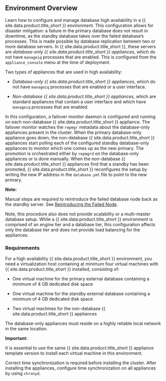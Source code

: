 ## Environment Overview

Learn how to configure and manage database high availability in a {{ site.data.product.title_short }} environment. This configuration allows for disaster mitigation: a failure in the primary database does not result in downtime, as the standby database takes over the failed database’s processes. This is made possible by database replication between two or more database servers. In {{ site.data.product.title_short }}, these servers are *database-only {{ site.data.product.title_short }} appliances*, which do not have `manageiq` processes that are enabled. This is configured from the `appliance_console` menu at the time of deployment.

Two types of appliances that are used in high availability:

  - *Database-only {{ site.data.product.title_short }} appliances*, which do not have `manageiq` processes that are enabled or a user interface.

  - *Non-database {{ site.data.product.title_short }} appliances*, which are standard appliances that contain a user interface and which have `manageiq` processes that are enabled.

In this configuration, a failover monitor daemon is configured and running on each non-database {{ site.data.product.title_short }} appliance. The failover monitor watches the `repmgr` metadata about the database-only appliances present in the cluster. When the primary database-only appliance goes down, the non-database {{ site.data.product.title_short }} appliances start polling each of the configured standby database-only appliances to monitor which one comes up as the new primary. The promotion is orchestrated either by `repmgrd` on the database-only appliances or is done manually. When the non-database {{ site.data.product.title_short }} appliances find that a standby has been promoted, {{ site.data.product.title_short }} reconfigures the setup by writing the new IP address in the `database.yml` file to point to the new primary.

**Note:**

Manual steps are required to reintroduce the failed database node back as the standby server. See [Reintroducing the Failed Node](#reintroducing-the-failed-node).


Note, this procedure also does not provide scalability or a multi-master database setup. While a {{ site.data.product.title_short }} environment is comprised of an engine tier and a database tier, this configuration affects only the database tier and does not provide load balancing for the appliances.

### Requirements

For a high availability {{ site.data.product.title_short }} environment, you need a virtualization host containing at minimum four virtual machines with {{ site.data.product.title_short }} installed, consisting of:

  - One virtual machine for the primary external database containing a minimum of 4 GB dedicated disk space

  - One virtual machine for the standby external database containing a minimum of 4 GB dedicated disk space

  - Two virtual machines for the non-database {{ site.data.product.title_short }} appliances

The database-only appliances must reside on a highly reliable local network in the same location.

**Important:**

It is essential to use the same {{ site.data.product.title_short }} appliance template version to install each virtual machine in this environment.

Correct time synchronization is required before installing the cluster. After installing the appliances, configure time synchronization on all appliances by using `chronyd`.
